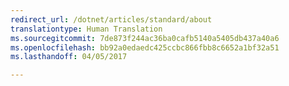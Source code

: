 ```yaml
---
redirect_url: /dotnet/articles/standard/about
translationtype: Human Translation
ms.sourcegitcommit: 7de873f244ac36ba0cafb5140a5405db437a40a6
ms.openlocfilehash: bb92a0edaedc425ccbc866fbb8c6652a1bf32a51
ms.lasthandoff: 04/05/2017

---
```

